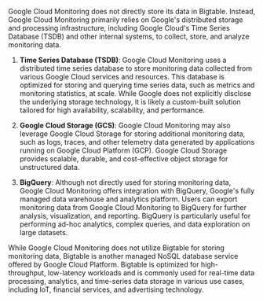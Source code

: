 Google Cloud Monitoring does not directly store its data in Bigtable. Instead, Google Cloud Monitoring primarily relies on Google's distributed storage and processing infrastructure, including Google Cloud's Time Series Database (TSDB) and other internal systems, to collect, store, and analyze monitoring data.

1. **Time Series Database (TSDB)**: Google Cloud Monitoring uses a distributed time series database to store monitoring data collected from various Google Cloud services and resources. This database is optimized for storing and querying time series data, such as metrics and monitoring statistics, at scale. While Google does not explicitly disclose the underlying storage technology, it is likely a custom-built solution tailored for high availability, scalability, and performance.

2. **Google Cloud Storage (GCS)**: Google Cloud Monitoring may also leverage Google Cloud Storage for storing additional monitoring data, such as logs, traces, and other telemetry data generated by applications running on Google Cloud Platform (GCP). Google Cloud Storage provides scalable, durable, and cost-effective object storage for unstructured data.

3. **BigQuery**: Although not directly used for storing monitoring data, Google Cloud Monitoring offers integration with BigQuery, Google's fully managed data warehouse and analytics platform. Users can export monitoring data from Google Cloud Monitoring to BigQuery for further analysis, visualization, and reporting. BigQuery is particularly useful for performing ad-hoc analytics, complex queries, and data exploration on large datasets.

While Google Cloud Monitoring does not utilize Bigtable for storing monitoring data, Bigtable is another managed NoSQL database service offered by Google Cloud Platform. Bigtable is optimized for high-throughput, low-latency workloads and is commonly used for real-time data processing, analytics, and time-series data storage in various use cases, including IoT, financial services, and advertising technology.